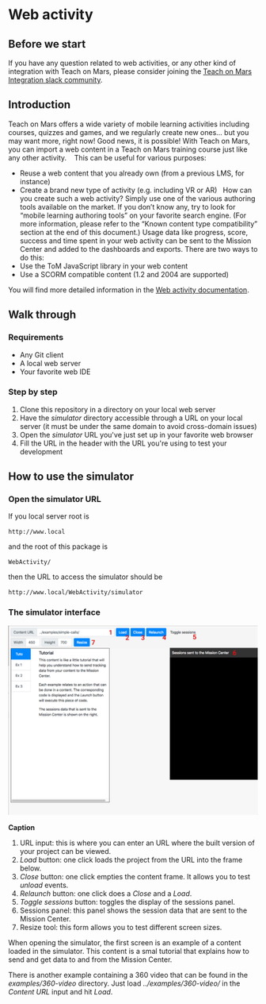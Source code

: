 # Web activity
## Before we start
If you have any question related to web activities, or any other kind of integration with Teach on Mars, please consider joining the [Teach on Mars Integration slack community](https://join.slack.com/t/integration-on-mars/shared_invite/enQtNTc1NTQxODA3NTcwLTNiM2E3N2FhYjkzY2VjMmExYjRhOTkyNDhhZjNmNzQ5MzRiMzkwYzU5OWY3NjgxNmI3OWNlNjcyYjg1YWRjZmI).

## Introduction
Teach on Mars offers a wide variety of mobile learning activities including courses, quizzes and games, and we regularly create new ones... but you may want more, right now! Good news, it is possible! With Teach on Mars, you can import a web content in a Teach on Mars training course just like any other activity. 
 
This can be useful for various purposes:
* Reuse a web content that you already own (from a previous LMS, for instance)
* Create a brand new type of activity (e.g. including VR or AR)
 
How can you create such a web activity? Simply use one of the various authoring tools available on the market. If you don’t know any, try to look for “mobile learning authoring tools” on your favorite search engine. (For more information, please refer to the “Known content type compatibility” section at the end of this document.)
Usage data like progress, score, success and time spent in your web activity can be sent to the Mission Center and added to the dashboards and exports. There are two ways to do this:
* Use the ToM JavaScript library in your web content
* Use a SCORM compatible content (1.2 and 2004 are supported)


You will find more detailed information in the [Web activity documentation](https://github.com/TeachonMars/WebActivity/raw/master/doc/ToM%20Web%20Activity%20documentation.pdf).

## Walk through
### Requirements
* Any Git client
* A local web server
* Your favorite web IDE

### Step by step
1. Clone this repository in a directory on your local web server
2. Have the _simulator_ directory accessible through a URL on your local server (it must be under the same domain to avoid cross-domain issues)
3. Open the _simulator_ URL you've just set up in your favorite web browser
4. Fill the URL in the header with the URL you're using to test your development


## How to use the simulator ##
### Open the simulator URL

If you local server root is

    http://www.local

and the root of this package is

    WebActivity/

then the URL to access the simulator should be

    http://www.local/WebActivity/simulator

### The simulator interface

![The home web home simulator interface](https://raw.githubusercontent.com/TeachonMars/WebActivity/master/doc/simulator-1.png "The web activity simulator interface")

**Caption**
1. URL input: this is where you can enter an URL where the built version of your project can be viewed.
2. _Load_ button: one click loads the project from the URL into the frame below.
3. _Close_ button: one click empties the content frame. It allows you to test _unload_ events.
4. _Relaunch_ button: one click does a _Close_ and a _Load_.
5. _Toggle sessions_ button: toggles the display of the sessions panel.
6. Sessions panel: this panel shows the session data that are sent to the Mission Center.
7. Resize tool: this form allows you to test different screen sizes.

When opening the simulator, the first screen is an example of a content loaded in the simulator. This content is a smal tutorial that explains how to send and get data to and from the Mission Center.

There is another example containing a 360 video that can be found in the _examples/360-video_ directory. Just load _../examples/360-video/_ in the _Content URL_ input and hit _Load_.
